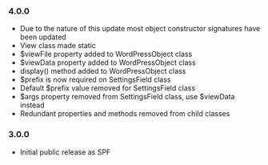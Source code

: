 ### 4.0.0

* Due to the nature of this update most object constructor signatures have been updated
* View class made static
* $viewFile property added to WordPressObject class
* $viewData property added to WordPressObject class
* display() method added to WordPressObject class
* $prefix is now required on SettingsField class
* Default $prefix value removed for SettingsField class
* $args property removed from SettingsField class, use $viewData instead
* Redundant properties and methods removed from child classes

### 3.0.0

* Initial public release as SPF
